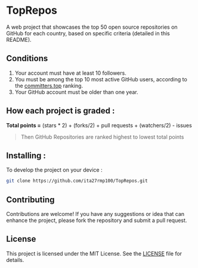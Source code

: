 # TopRepos
A web project that showcases the top 50 open source repositories on GitHub for each country, based on specific criteria (detailed in this README).

## Conditions
1. Your account must have at least 10 followers.
2. You must be among the top 10 most active GitHub users, according to the [committers.top](https://committers.top/) ranking.
3. Your GitHub account must be older than one year.

## How each project is graded :

**Total points =** (stars * 2) + (forks/2) + pull requests + (watchers/2) - issues 
> Then GitHub Repositories are ranked highest to lowest total points

## Installing :
To develop the project on your device :

```bash
git clone https://github.com/ita27rmp100/TopRepos.git
```

## Contributing
Contributions are welcome! 
If you have any suggestions or idea that can enhance the project, please fork the repository and submit a pull request.

## License

This project is licensed under the MIT License. See the [LICENSE](LICENSE) file for details.